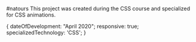 #natours
This project was created during the CSS course and specialized for CSS animations.

{  dateOfDevelopment: "April 2020";
   responsive: true;
   specializedTechnology: 'CSS'; }
